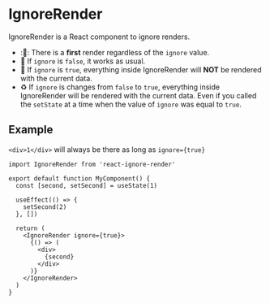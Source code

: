 # IgnoreRender

IgnoreRender is a React component to ignore renders.

- ::sunrise:: There is a **first** render regardless of the `ignore` value.
- :large_blue_circle: If `ignore` is `false`, it works as usual.
- :red_circle: If `ignore` is `true`, everything inside IgnoreRender will **NOT** be rendered with the current data.
- :recycle: If `ignore` is changes from `false` to `true`, everything inside IgnoreRender will be rendered with the current data. Even if you called the `setState` at a time when the value of `ignore` was equal to `true`.

## Example

`<div>1</div>` will always be there as long as `ignore={true}`

```tsx
import IgnoreRender from 'react-ignore-render'

export default function MyComponent() {
  const [second, setSecond] = useState(1)

  useEffect(() => {
    setSecond(2)
  }, [])

  return (
    <IgnoreRender ignore={true}>
      {() => (
        <div>
          {second}
        </div>
      )}
    </IgnoreRender>
  )
}
```
